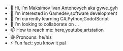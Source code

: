 - 👋 Hi, I’m Maksimov Ivan Antonovych aka gywe_gyh
- 👀 I’m interested in Gamedev,software development
- 🌱 I’m currently learning C#,Python,GodotScript
- 💞️ I’m looking to collaborate on ...
- 📫 How to reach me: here,youtube,artstation
- 😄 Pronouns: he/his
- ⚡ Fun fact: you know it pal

<!---
gywe-gyh/gywe-gyh is a ✨ special ✨ repository because its `README.md` (this file) appears on your GitHub profile.
You can click the Preview link to take a look at your changes.
--->
